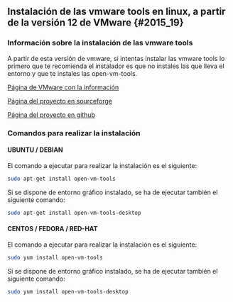 ## Instalación de las vmware tools en linux, a partir de la versión 12 de VMware {#2015_19}

### Información sobre la instalación de las vmware tools

A partir de esta versión de vmware, si intentas instalar las vmware tools lo primero que te recomienda el instalador es que no instales las que lleva el entorno y que te instales las open-vm-tools.

[Página de VMware con la información](http://kb.vmware.com/kb/2073803)

[Página del proyecto en sourceforge](http://sourceforge.net/projects/open-vm-tools/)

[Página del proyecto en github](https://github.com/vmware/open-vm-tools)

### Comandos para realizar la instalación

#### UBUNTU / DEBIAN

El comando a ejecutar para realizar la instalación es el siguiente:
``` bash
sudo apt-get install open-vm-tools
```

Si se dispone de entorno gráfico instalado, se ha de ejecutar también el siguiente comando:
``` bash
sudo apt-get install open-vm-tools-desktop
```

#### CENTOS / FEDORA / RED-HAT

El comando a ejecutar para realizar la instalación es el siguiente:
``` bash
sudo yum install open-vm-tools
```

Si se dispone de entorno gráfico instalado, se ha de ejecutar también el siguiente comando:
``` bash
sudo yum install open-vm-tools-desktop
```
